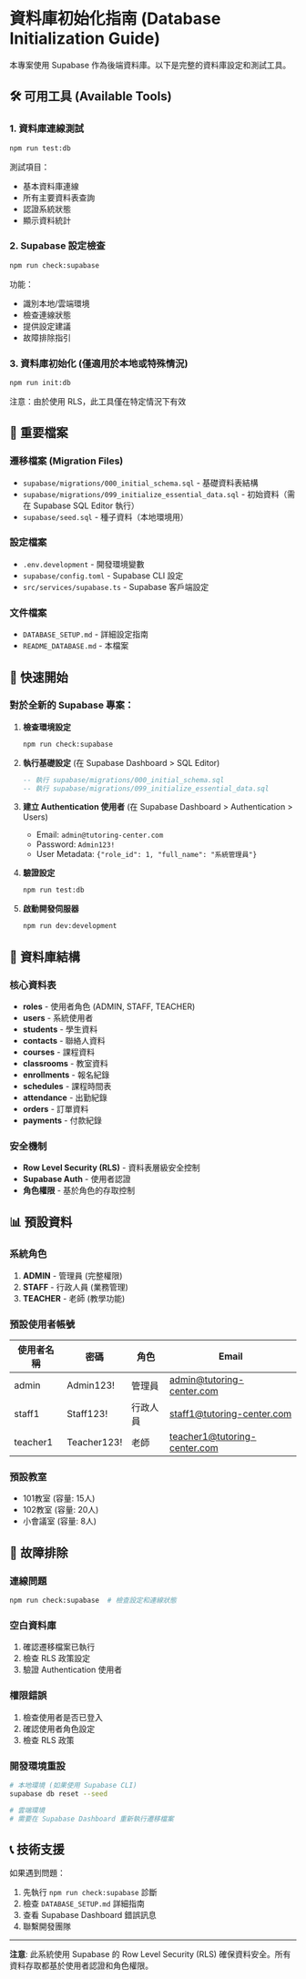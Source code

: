 # 資料庫初始化指南 (Database Initialization Guide)

本專案使用 Supabase 作為後端資料庫。以下是完整的資料庫設定和測試工具。

## 🛠️ 可用工具 (Available Tools)

### 1. 資料庫連線測試
```bash
npm run test:db
```
測試項目：
- 基本資料庫連線
- 所有主要資料表查詢
- 認證系統狀態
- 顯示資料統計

### 2. Supabase 設定檢查
```bash
npm run check:supabase
```
功能：
- 識別本地/雲端環境
- 檢查連線狀態
- 提供設定建議
- 故障排除指引

### 3. 資料庫初始化 (僅適用於本地或特殊情況)
```bash
npm run init:db
```
注意：由於使用 RLS，此工具僅在特定情況下有效

## 📁 重要檔案

### 遷移檔案 (Migration Files)
- `supabase/migrations/000_initial_schema.sql` - 基礎資料表結構
- `supabase/migrations/099_initialize_essential_data.sql` - 初始資料（需在 Supabase SQL Editor 執行）
- `supabase/seed.sql` - 種子資料（本地環境用）

### 設定檔案
- `.env.development` - 開發環境變數
- `supabase/config.toml` - Supabase CLI 設定
- `src/services/supabase.ts` - Supabase 客戶端設定

### 文件檔案
- `DATABASE_SETUP.md` - 詳細設定指南
- `README_DATABASE.md` - 本檔案

## 🚀 快速開始

### 對於全新的 Supabase 專案：

1. **檢查環境設定**
   ```bash
   npm run check:supabase
   ```

2. **執行基礎設定** (在 Supabase Dashboard > SQL Editor)
   ```sql
   -- 執行 supabase/migrations/000_initial_schema.sql
   -- 執行 supabase/migrations/099_initialize_essential_data.sql
   ```

3. **建立 Authentication 使用者** (在 Supabase Dashboard > Authentication > Users)
   - Email: `admin@tutoring-center.com`
   - Password: `Admin123!`
   - User Metadata: `{"role_id": 1, "full_name": "系統管理員"}`

4. **驗證設定**
   ```bash
   npm run test:db
   ```

5. **啟動開發伺服器**
   ```bash
   npm run dev:development
   ```

## 🔧 資料庫結構

### 核心資料表
- **roles** - 使用者角色 (ADMIN, STAFF, TEACHER)
- **users** - 系統使用者
- **students** - 學生資料
- **contacts** - 聯絡人資料
- **courses** - 課程資料
- **classrooms** - 教室資料
- **enrollments** - 報名紀錄
- **schedules** - 課程時間表
- **attendance** - 出勤紀錄
- **orders** - 訂單資料
- **payments** - 付款紀錄

### 安全機制
- **Row Level Security (RLS)** - 資料表層級安全控制
- **Supabase Auth** - 使用者認證
- **角色權限** - 基於角色的存取控制

## 📊 預設資料

### 系統角色
1. **ADMIN** - 管理員 (完整權限)
2. **STAFF** - 行政人員 (業務管理)
3. **TEACHER** - 老師 (教學功能)

### 預設使用者帳號
| 使用者名稱 | 密碼 | 角色 | Email |
|------------|------|------|-------|
| admin | Admin123! | 管理員 | admin@tutoring-center.com |
| staff1 | Staff123! | 行政人員 | staff1@tutoring-center.com |
| teacher1 | Teacher123! | 老師 | teacher1@tutoring-center.com |

### 預設教室
- 101教室 (容量: 15人)
- 102教室 (容量: 20人)
- 小會議室 (容量: 8人)

## 🐛 故障排除

### 連線問題
```bash
npm run check:supabase  # 檢查設定和連線狀態
```

### 空白資料庫
1. 確認遷移檔案已執行
2. 檢查 RLS 政策設定
3. 驗證 Authentication 使用者

### 權限錯誤
1. 檢查使用者是否已登入
2. 確認使用者角色設定
3. 檢查 RLS 政策

### 開發環境重設
```bash
# 本地環境 (如果使用 Supabase CLI)
supabase db reset --seed

# 雲端環境
# 需要在 Supabase Dashboard 重新執行遷移檔案
```

## 📞 技術支援

如果遇到問題：
1. 先執行 `npm run check:supabase` 診斷
2. 檢查 `DATABASE_SETUP.md` 詳細指南
3. 查看 Supabase Dashboard 錯誤訊息
4. 聯繫開發團隊

---

**注意**: 此系統使用 Supabase 的 Row Level Security (RLS) 確保資料安全。所有資料存取都基於使用者認證和角色權限。